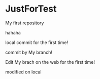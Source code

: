 # JustForTest
My first repository

hahaha

local commit for the first time!

commit by My branch!

Edit My brach on the web for the first time!

modified on local

